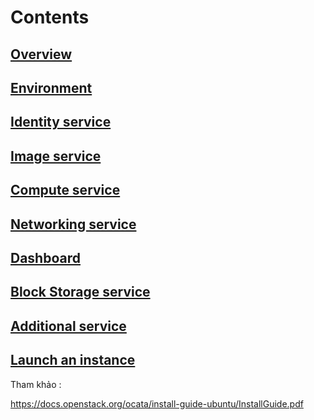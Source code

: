 # Contents

## [Overview](https://github.com/locvx1234/Openstack/blob/master/Install_guide/Overview.md)

## [Environment](https://github.com/locvx1234/Openstack/blob/master/Install_guide/Environment.md)

## [Identity service](https://github.com/locvx1234/Openstack/blob/master/Install_guide/Identity.md)
	
## [Image service](https://github.com/locvx1234/Openstack/blob/master/Install_guide/Image.md)

## [Compute service](https://github.com/locvx1234/Openstack/blob/master/Install_guide/Compute.md)

## [Networking service](https://github.com/locvx1234/Openstack/blob/master/Install_guide/Networking.md)

## [Dashboard](https://github.com/locvx1234/Openstack/blob/master/Install_guide/Dashboard.md)

## [Block Storage service](https://github.com/locvx1234/Openstack/blob/master/Install_guide/BlockStorage.md)

## [Additional service](https://github.com/locvx1234/Openstack/blob/master/Install_guide/AdditionalService.md)

## [Launch an instance](https://github.com/locvx1234/Openstack/blob/master/Install_guide/LaunchInstance.md)


Tham khảo : 

https://docs.openstack.org/ocata/install-guide-ubuntu/InstallGuide.pdf